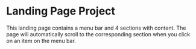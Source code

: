 # Landing Page Project

This landing page contains a menu bar and 4 sections with content. The page will automatically scroll to the corresponding section when you click on an item on the menu bar.

